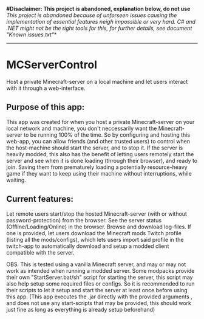 
**#Disaclaimer: This project is abandoned, explanation below, do not use**
**This project is abandoned because of unforseen issues causing the implementation of essential features* neigh impossible or very hard. C# and .NET might not be the right tools for this, for further details, see document "Known issues.txt"**
****
# MCServerControl
Host a private Minecraft-server on a local machine and let users interact with it through a web-interface.

## Purpose of this app:

This app was created for when you host a private Minecraft-server on your local network and machine,
you don't neccessarily want the Minecraft-server to be running 100% of the time.
So by configuring and hosting this web-app, you can allow friends (and other trusted users) to control when the host-machine 
should start the server, and to stop it.
If the server is heavily modded, this also has the benefit of letting users
remotely start the server and see when it is done loading (through their browser), and ready to join. Saving them from prematurely loading a
potentially resource-heavy game if they want to keep using their machine without interruptions, while waiting.

## Current features:
Let remote users start/stop the hosted Minecraft-server (with or without password-protection) from the browser.
See the server status (Offline/Loading/Online) in the browser.
Browse and download log-files.
If one is provided, let users download the Minecraft mods Twitch profile (listing all the mods/configs), which lets users import said profile in the twitch-app
to automatically download and setup a modded client compatible with the server.

OBS. This is tested using a vanilla Minecraft server, and may or may not work as intended when running a modded server.
Some modpacks provide their own "StartServer.bat/sh" script for starting the server, this script may also
help setup some required files or configs. So it is recommended to run their scripts to let it setup
and start the server at least once before using this app. (This app executes the .jar directly with the provided arguments
, and does not use any start-scripts that may be provided, this should work just fine as long as everything is already setup
beforehand)
